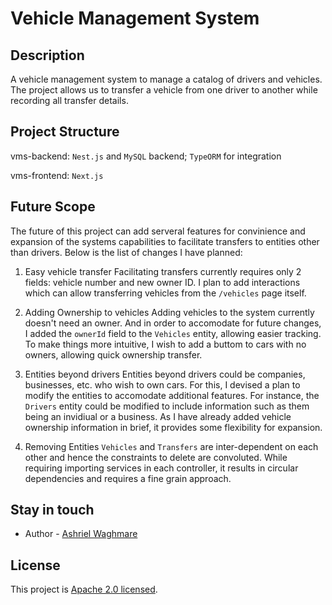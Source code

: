 # Vehicle Management System

## Description

A vehicle management system to manage a catalog of drivers and vehicles. The project allows us to transfer a vehicle from one driver to another while recording all transfer details.

## Project Structure

vms-backend: `Nest.js` and `MySQL` backend; `TypeORM` for integration

vms-frontend: `Next.js`

## Future Scope

The future of this project can add serveral features for convinience and expansion of the systems capabilities to facilitate transfers to entities other than drivers. Below is the list of changes I have planned:

1. Easy vehicle transfer
   Facilitating transfers currently requires only 2 fields: vehicle number and new owner ID. I plan to add interactions which can allow transferring vehicles from the `/vehicles` page itself.

2. Adding Ownership to vehicles
   Adding vehicles to the system currently doesn't need an owner. And in order to accomodate for future changes, I added the `ownerId` field to the `Vehicles` entity, allowing easier tracking. To make things more intuitive, I wish to add a buttom to cars with no owners, allowing quick ownership transfer.

3. Entities beyond drivers
   Entities beyond drivers could be companies, businesses, etc. who wish to own cars. For this, I devised a plan to modify the entities to accomodate additional features. For instance, the `Drivers` entity could be modified to include information such as them being an invidiual or a business. As I have already added vehicle ownership information in brief, it provides some flexibility for expansion.

4. Removing Entities
   `Vehicles` and `Transfers` are inter-dependent on each other and hence the constraints to delete are convoluted. While requiring importing services in each controller, it results in circular dependencies and requires a fine grain approach.

## Stay in touch

- Author - [Ashriel Waghmare](https://rielash24.github.io/)

## License

This project is [Apache 2.0 licensed](LICENSE).
